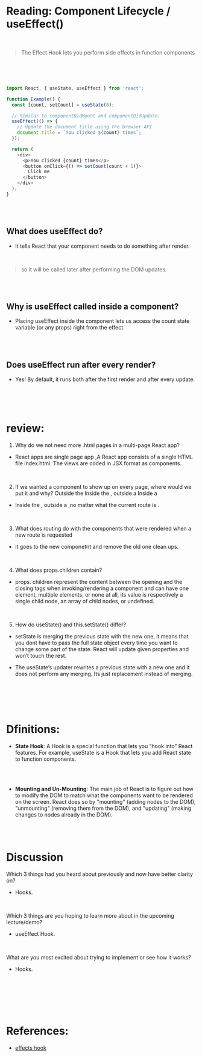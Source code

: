 # Reading: Component Lifecycle / useEffect()

<br/>

> The Effect Hook lets you perform side effects in function components
<br/>
<br/>

<br/>


```js
import React, { useState, useEffect } from 'react';

function Example() {
  const [count, setCount] = useState(0);

  // Similar to componentDidMount and componentDidUpdate:
  useEffect(() => {
    // Update the document title using the browser API
    document.title = `You clicked ${count} times`;
  });

  return (
    <div>
      <p>You clicked {count} times</p>
      <button onClick={() => setCount(count + 1)}>
        Click me
      </button>
    </div>
  );
}
```
<br/>
<br/>


## What does useEffect do? 
- It tells React that your component needs to do something after render.
<br/>

> so it will be called  later after performing the DOM updates.

<br/>
<br/>


## Why is useEffect called inside a component?
- Placing useEffect inside the component lets us access the count state variable (or any props) right from the effect.

<br/>
<br/>

## Does useEffect run after every render?
- Yes! By default, it runs both after the first render and after every update. 

<br/>
<br/>
<br/>

# review:

1. Why do we not need more .html pages in a multi-page React app?
- React apps are single page app ,A React app consists of a single HTML file index.html. The views are coded in JSX format as components.
<br/>


2. If we wanted a component to show up on every page, where would we put it and why?
Outside the <BrowserRouter/>
Inside the <BrowserRouter />, outside a <Route />
Inside a <Route />

- Inside the <BrowserRouter />, outside a <Route /> ,no matter what the current route is .
<br/>


3. What does routing do with the components that were rendered when a new route is requested
- it goes to the new componetnt and remove the old one clean ups. 
<br/>



4. What does props.children contain?
- props. children represent the content between the opening and the closing tags when invoking/rendering a component and can have one element, multiple elements, or none at all, its value is respectively a single child node, an array of child nodes, or undefined.
<br/>


5. How do useState() and this.setState() differ?

- setState is merging the previous state with the new one, it means that you dont have to pass the full state object every time you want to change some part of the state. React will update given properties and won’t touch the rest. 

- The useState’s updater rewrites a previous state with a new one and it does not perform any merging. Its just replacement instead of merging.
<br/>
<br/>
<br/>
<br/>


# Dfinitions: 

- **State Hook**: A Hook is a special function that lets you “hook into” React features. For example, useState is a Hook that lets you add React state to function components.
<br/>
<br/>



- **Mounting and Un-Mounting**: The main job of React is to figure out how to modify the DOM to match what the components want to be rendered on the screen. React does so by "mounting" (adding nodes to the DOM), "unmounting" (removing them from the DOM), and "updating" (making changes to nodes already in the DOM).

<br/>
<br/>



# Discussion
 Which 3 things had you heard about previously and now have better clarity on?
- Hooks.
<br/>


 Which 3 things are you hoping to learn more about in the upcoming lecture/demo?
- useEffect Hook.
<br/>


 What are you most excited about trying to implement or see how it works?
- Hooks.

<br/>

<br/>
<br/>
<br/>
<br/>

# References:
- [effects hook](https://reactjs.org/docs/hooks-effect.html)